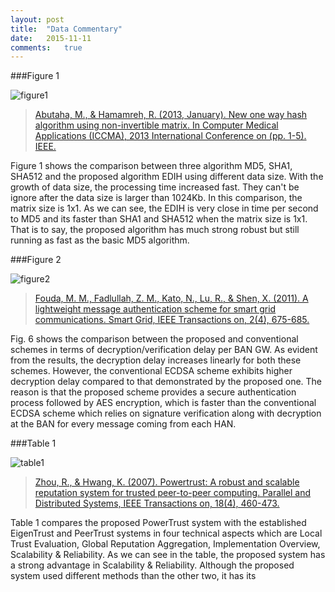 ```yaml
---
layout: post
title:  "Data Commentary"
date:   2015-11-11  
comments:   true        
---
```


###Figure 1

![figure1](http://ieeexplore.ieee.org/ielx7/6493539/6506137/6506174/html/img/6506174-fig-1-large.gif)

> [Abutaha, M., & Hamamreh, R. (2013, January). New one way hash algorithm using non-invertible matrix. In Computer Medical Applications (ICCMA), 2013 International Conference on (pp. 1-5). IEEE.](http://ieeexplore.ieee.org/xpl/articleDetails.jsp?arnumber=6506174&newsearch=true&queryText=new%20one%20way%20hash)

Figure 1 shows the comparison between three algorithm MD5, SHA1, SHA512 and the proposed algorithm EDIH using different data size. With the growth of data size, the processing time increased fast. They can't be ignore after the data size is larger than 1024Kb. In this comparison, the matrix size is 1x1. As we can see, the EDIH is very close in time per second to MD5 and its faster than SHA1 and SHA512 when the matrix size is 1x1. That is to say, the proposed algorithm has much strong robust but still running as fast as the basic MD5 algorithm.


###Figure 2

![figure2](http://ieeexplore.ieee.org/ielx5/5165411/6084801/5983424/html/img/5983424-fig-6-large.gif)

> [Fouda, M. M., Fadlullah, Z. M., Kato, N., Lu, R., & Shen, X. (2011). A lightweight message authentication scheme for smart grid communications. Smart Grid, IEEE Transactions on, 2(4), 675-685.](http://ieeexplore.ieee.org/xpl/articleDetails.jsp?arnumber=5983424&queryText=a%20lightweight%20message&newsearch=true)

Fig. 6 shows the comparison between the proposed and conventional schemes in terms of decryption/verification delay per BAN GW. As evident from the results, the decryption delay increases linearly for both these schemes. However, the conventional ECDSA scheme exhibits higher decryption delay compared to that demonstrated by the proposed one. The reason is that the proposed scheme provides a secure authentication process followed by AES encryption, which is faster than the conventional ECDSA scheme which relies on signature verification along with decryption at the BAN for every message coming from each HAN.


###Table 1

![table1](https://pic.honeyhaw.com/images/picture1.png)

> [Zhou, R., & Hwang, K. (2007). Powertrust: A robust and scalable reputation system for trusted peer-to-peer computing. Parallel and Distributed Systems, IEEE Transactions on, 18(4), 460-473.](http://ieeexplore.ieee.org/xpl/articleDetails.jsp?arnumber=4118688&newsearch=true&queryText=powertrust)

Table 1 compares the proposed PowerTrust system with the established EigenTrust and PeerTrust systems in four technical aspects which are Local Trust Evaluation, Global Reputation Aggregation, Implementation Overview, Scalability & Reliability. As we can see in the table, the proposed system has a strong advantage in Scalability & Reliability. Although the proposed system used different methods than the other two, it has its 
